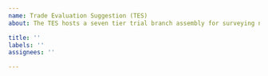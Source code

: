 ```yaml
---
name: Trade Evaluation Suggestion (TES)
about: The TES hosts a seven tier trial branch assembly for surveying new suggested projects. To use, submit a draft schematic asset to be added to the assembly block. If valdidation occurs it will be submitted for inclusion.

title: ''
labels: ''
assignees: ''

---
```




